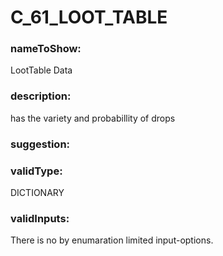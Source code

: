 

# C_61_LOOT_TABLE



  


### nameToShow:
  
LootTable Data  


### description:
  
has the variety and probabillity of drops  


### suggestion:
  
  


### validType:
  
DICTIONARY  


### validInputs:
  
There is no by enumaration limited input-options.

